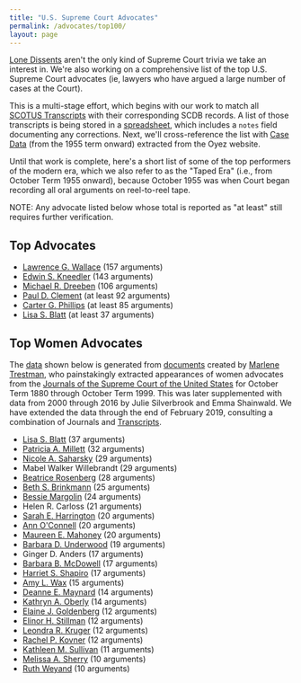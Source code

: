 ```yaml
---
title: "U.S. Supreme Court Advocates"
permalink: /advocates/top100/
layout: page
---
```


[Lone Dissents](/cases/loners) aren't the only kind of Supreme Court trivia we take an interest in.
We're also working on a comprehensive list of the top U.S. Supreme Court advocates (ie, lawyers who
have argued a large number of cases at the Court).

This is a multi-stage effort, which begins with our work to match all
[SCOTUS Transcripts](/transcripts/scotus) with their corresponding SCDB records. 
A list of those transcripts is being stored in a
[spreadsheet](https://github.com/jeffpar/lonedissent/blob/master/sources/ld/transcripts.csv),
which includes a `notes` field documenting any corrections.  Next, we'll cross-reference
the list with [Case Data](https://github.com/jeffpar/lonedissent/tree/master/sources/oyez/cases)
(from the 1955 term onward) extracted from the Oyez website.

Until that work is complete, here's a short list of some of the top performers of the modern era,
which we also refer to as the "Taped Era" (i.e., from October Term 1955 onward), because October
1955 was when Court began recording all oral arguments on reel-to-reel tape.

NOTE: Any advocate listed below whose total is reported as "at least" still requires further verification.

## Top Advocates

- [Lawrence G. Wallace](/advocates/top100/lawrence_wallace) (157 arguments)
- [Edwin S. Kneedler](/advocates/top100/edwin_kneedler) (143 arguments)
- [Michael R. Dreeben](/advocates/top100/michael_dreeben) (106 arguments)
- [Paul D. Clement](/advocates/top100/paul_clement) (at least 92 arguments)
- [Carter G. Phillips](/advocates/top100/carter_phillips) (at least 85 arguments)
- [Lisa S. Blatt](/advocates/top100/lisa_blatt) (at least 37 arguments)

## Top Women Advocates

The [data](https://github.com/jeffpar/lonedissent/blob/master/sources/ld/women-advocates.csv) shown below is generated from
[documents](https://supremecourthistory.org/history_oral_advocates.html) created by [Marlene Trestman](https://www.marlenetrestman.com),
who painstakingly extracted appearances of women advocates from the [Journals of the Supreme Court of the United States](https://www.supremecourt.gov/orders/journal.aspx)
for October Term 1880 through October Term 1999.  This was later supplemented with data from 2000 through 2016 by Julie Silverbrook and Emma Shainwald.
We have extended the data through the end of February 2019, consulting a combination of Journals and [Transcripts](https://www.supremecourt.gov/oral_arguments/argument_transcript/2018).

- [Lisa S. Blatt](/advocates/top100/lisa_blatt) (37 arguments)
- [Patricia A. Millett](/advocates/top100/patricia_millett) (32 arguments)
- [Nicole A. Saharsky](/advocates/top100/nicole_saharsky) (29 arguments)
- Mabel Walker Willebrandt (29 arguments)
- [Beatrice Rosenberg](/advocates/top100/beatrice_rosenberg) (28 arguments)
- [Beth S. Brinkmann](/advocates/top100/beth_brinkmann) (25 arguments)
- [Bessie Margolin](/advocates/top100/bessie_margolin) (24 arguments)
- Helen R. Carloss (21 arguments)
- [Sarah E. Harrington](/advocates/top100/sarah_harrington) (20 arguments)
- [Ann O'Connell](/advocates/top100/ann_oconnell) (20 arguments)
- [Maureen E. Mahoney](/advocates/top100/maureen_mahoney) (20 arguments)
- [Barbara D. Underwood](/advocates/top100/barbara_underwood) (19 arguments)
- Ginger D. Anders (17 arguments)
- [Barbara B. McDowell](/advocates/top100/barbara_mcdowell) (17 arguments)
- [Harriet S. Shapiro](/advocates/top100/harriet_shapiro) (17 arguments)
- [Amy L. Wax](/advocates/top100/amy_wax) (15 arguments)
- [Deanne E. Maynard](/advocates/top100/deanne_maynard) (14 arguments)
- [Kathryn A. Oberly](/advocates/top100/kathryn_oberly) (14 arguments)
- [Elaine J. Goldenberg](/advocates/top100/elaine_goldenberg) (12 arguments)
- [Elinor H. Stillman](/advocates/top100/elinor_stillman) (12 arguments)
- [Leondra R. Kruger](/advocates/top100/leondra_kruger) (12 arguments)
- [Rachel P. Kovner](/advocates/top100/rachel_kovner) (12 arguments)
- [Kathleen M. Sullivan](/advocates/top100/kathleen_sullivan) (11 arguments)
- [Melissa A. Sherry](/advocates/top100/melissa_sherry) (10 arguments)
- [Ruth Weyand](/advocates/top100/ruth_weyand) (10 arguments)
